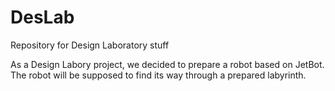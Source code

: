 # DesLab
Repository for Design Laboratory stuff

As a Design Labory project, we decided to prepare a robot based on JetBot.
The robot will be supposed to find its way through a prepared labyrinth.
